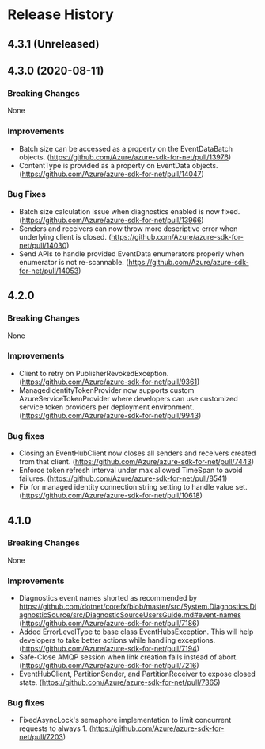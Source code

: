 # Release History

## 4.3.1 (Unreleased)

## 4.3.0 (2020-08-11)
### Breaking Changes
None

### Improvements
- Batch size can be accessed as a property on the EventDataBatch objects. (https://github.com/Azure/azure-sdk-for-net/pull/13976)
- ContentType is provided as a property on EventData objects. (https://github.com/Azure/azure-sdk-for-net/pull/14047)

### Bug Fixes
- Batch size calculation issue when diagnostics enabled is now fixed. (https://github.com/Azure/azure-sdk-for-net/pull/13966)
- Senders and receivers can now throw more descriptive error when underlying client is closed. (https://github.com/Azure/azure-sdk-for-net/pull/14030)
- Send APIs to handle provided EventData enumerators properly when enumerator is not re-scannable. (https://github.com/Azure/azure-sdk-for-net/pull/14053)

## 4.2.0
### Breaking Changes
None

### Improvements
- Client to retry on PublisherRevokedException. (https://github.com/Azure/azure-sdk-for-net/pull/9361)
- ManagedIdentityTokenProvider now supports custom AzureServiceTokenProvider where developers can use customized service token providers per deployment environment. (https://github.com/Azure/azure-sdk-for-net/pull/9943)
 
### Bug fixes
- Closing an EventHubClient now closes all senders and receivers created from that client. (https://github.com/Azure/azure-sdk-for-net/pull/7443)
- Enforce token refresh interval under max allowed TimeSpan to avoid failures. (https://github.com/Azure/azure-sdk-for-net/pull/8541)
- Fix for managed identity connection string setting to handle value set. (https://github.com/Azure/azure-sdk-for-net/pull/10618)

## 4.1.0
### Breaking Changes
None

### Improvements
- Diagnostics event names shorted as recommended by https://github.com/dotnet/corefx/blob/master/src/System.Diagnostics.DiagnosticSource/src/DiagnosticSourceUsersGuide.md#event-names (https://github.com/Azure/azure-sdk-for-net/pull/7186)
- Added ErrorLevelType to base class EventHubsException. This will help developers to take better actions while handling exceptions. (https://github.com/Azure/azure-sdk-for-net/pull/7194)
- Safe-Close AMQP session when link creation fails instead of abort. (https://github.com/Azure/azure-sdk-for-net/pull/7216)
- EventHubClient, PartitionSender, and PartitionReceiver to expose closed state. (https://github.com/Azure/azure-sdk-for-net/pull/7365)

### Bug fixes
- FixedAsyncLock's semaphore implementation to limit concurrent requests to always 1. (https://github.com/Azure/azure-sdk-for-net/pull/7203)
